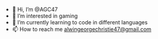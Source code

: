 - 👋 Hi, I’m @AGC47
- 👀 I’m interested in gaming
- 🌱 I’m currently learning to code in different languages
- 📫 How to reach me alwingeorgechristie47@gmail.com

<!---
AGC47/AGC47 is a ✨ special ✨ repository because its `README.md` (this file) appears on your GitHub profile.
You can click the Preview link to take a look at your changes.
--->
